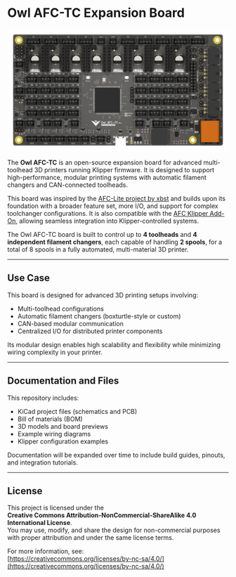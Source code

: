 # Owl AFC-TC Expansion Board

![Owl AFC-TC Board Render](./images/Owl_AFC-TC_top.png)

The **Owl AFC-TC** is an open-source expansion board for advanced multi-toolhead 3D printers running Klipper firmware. It is designed to support high-performance, modular printing systems with automatic filament changers and CAN-connected toolheads.

This board was inspired by the [AFC-Lite project by xbst](https://github.com/xbst/AFC-Lite) and builds upon its foundation with a broader feature set, more I/O, and support for complex toolchanger configurations. It is also compatible with the [AFC Klipper Add-On](https://github.com/ArmoredTurtle/AFC-Klipper-Add-On), allowing seamless integration into Klipper-controlled systems.

The Owl AFC-TC board is built to control up to **4 toolheads** and **4 independent filament changers**, each capable of handling **2 spools**, for a total of 8 spools in a fully automated, multi-material 3D printer.

---

## Use Case

This board is designed for advanced 3D printing setups involving:
- Multi-toolhead configurations
- Automatic filament changers (boxturtle-style or custom)
- CAN-based modular communication
- Centralized I/O for distributed printer components

Its modular design enables high scalability and flexibility while minimizing wiring complexity in your printer.

---

## Documentation and Files

This repository includes:
- KiCad project files (schematics and PCB)
- Bill of materials (BOM)
- 3D models and board previews
- Example wiring diagrams
- Klipper configuration examples

Documentation will be expanded over time to include build guides, pinouts, and integration tutorials.

---

## License

This project is licensed under the  
**Creative Commons Attribution-NonCommercial-ShareAlike 4.0 International License**.  
You may use, modify, and share the design for non-commercial purposes with proper attribution and under the same license terms.

For more information, see:  
[https://creativecommons.org/licenses/by-nc-sa/4.0/](https://creativecommons.org/licenses/by-nc-sa/4.0/)
